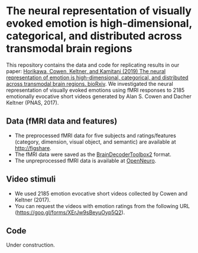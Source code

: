 # The neural representation of visually evoked emotion is high-dimensional, categorical, and distributed across transmodal brain regions

This repository contains the data and code for replicating results in our paper: [Horikawa, Cowen, Keltner, and Kamitani (2019) The neural representation of emotion is high-dimensional, categorical, and distributed across transmodal brain regions. bioRxiv](https://www.biorxiv.org/content/10.1101/872192v1.abstract).
We investigated the neural representation of visually evoked emotions using fMRI responses to 2185 emotionally evocative short videos generated by Alan S. Cowen and Dacher Keltner (PNAS, 2017).


## Data (fMRI data and features)

- The preprocessed fMRI data for five subjects and ratings/features (category, dimension, visual object, and semantic) are available at <http://figshare>.
- The fMRI data were saved as the [BrainDecoderToolbox2](https://github.com/KamitaniLab/BrainDecoderToolbox2) format.
- The unpreprocessed fMRI data is available at [OpenNeuro](https://openneuro.org/datasets/ds002425).

## Video stimuli

- We used 2185 emotion evocative short videos collected by Cowen and Keltner (2017).   
- You can request the videos with emotion ratings from the following URL (https://goo.gl/forms/XErJw9sBeyuOyp5Q2).


## Code
Under construction.
<!--
Matlab scripts for replicating main results are available from [code/matlab](code/matlab/).

### Requirements

##### Neural decoding analysis
Under construction.

##### Voxel-wise encoding modeling
Under construction.

##### Dimensionality reduction and clustering analyses
Under construction.
-->
